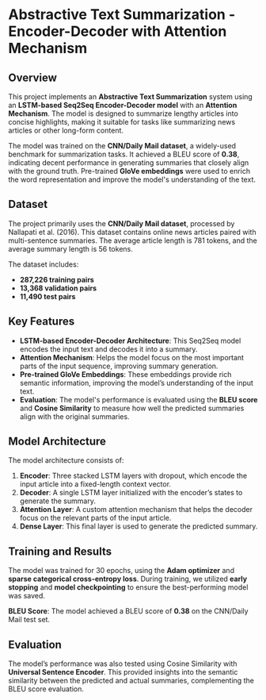 # Abstractive Text Summarization - Encoder-Decoder with Attention Mechanism

## Overview

This project implements an **Abstractive Text Summarization** system using an **LSTM-based Seq2Seq Encoder-Decoder model** with an **Attention Mechanism**. The model is designed to summarize lengthy articles into concise highlights, making it suitable for tasks like summarizing news articles or other long-form content. 

The model was trained on the **CNN/Daily Mail dataset**, a widely-used benchmark for summarization tasks. It achieved a BLEU score of **0.38**, indicating decent performance in generating summaries that closely align with the ground truth. Pre-trained **GloVe embeddings** were used to enrich the word representation and improve the model's understanding of the text.

## Dataset

The project primarily uses the **CNN/Daily Mail dataset**, processed by Nallapati et al. (2016). This dataset contains online news articles paired with multi-sentence summaries. The average article length is 781 tokens, and the average summary length is 56 tokens.

The dataset includes:
- **287,226 training pairs**
- **13,368 validation pairs**
- **11,490 test pairs**

## Key Features

- **LSTM-based Encoder-Decoder Architecture**: This Seq2Seq model encodes the input text and decodes it into a summary.
- **Attention Mechanism**: Helps the model focus on the most important parts of the input sequence, improving summary generation.
- **Pre-trained GloVe Embeddings**: These embeddings provide rich semantic information, improving the model’s understanding of the input text.
- **Evaluation**: The model's performance is evaluated using the **BLEU score** and **Cosine Similarity** to measure how well the predicted summaries align with the original summaries.

## Model Architecture

The model architecture consists of:
1. **Encoder**: Three stacked LSTM layers with dropout, which encode the input article into a fixed-length context vector.
2. **Decoder**: A single LSTM layer initialized with the encoder’s states to generate the summary.
3. **Attention Layer**: A custom attention mechanism that helps the decoder focus on the relevant parts of the input article.
4. **Dense Layer**: This final layer is used to generate the predicted summary.

## Training and Results

The model was trained for 30 epochs, using the **Adam optimizer** and **sparse categorical cross-entropy loss**. During training, we utilized **early stopping** and **model checkpointing** to ensure the best-performing model was saved.

**BLEU Score**: The model achieved a BLEU score of **0.38** on the CNN/Daily Mail test set.

## Evaluation

The model’s performance was also tested using Cosine Similarity with **Universal Sentence Encoder**. This provided insights into the semantic similarity between the predicted and actual summaries, complementing the BLEU score evaluation.

